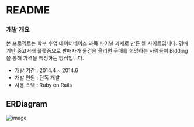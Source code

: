 # README #

### 개발 개요 ###

본 프로젝트는 학부 수업 데이터베이스 과목 파이널 과제로 만든 웹 사이트입니다.
경매 기반 중고거래 플랫폼으로 판매자가 물건을 올리면 구매를 희망하는 사람들이 Bidding을 통해 가격을 책정하는 방식입니다.

* 개발 기간 : 2014.4 ~ 2014.6
* 개발 인원 : 단독 개발
* 사용 스택 : Ruby on Rails

## ERDiagram ##
![image](https://user-images.githubusercontent.com/8486747/135141442-3f04eadd-000a-4eeb-91a2-0a341841fe77.png)
